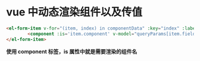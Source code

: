 # vue 中动态渲染组件以及传值
<!-- more -->

```html
<el-form-item v-for="(item, index) in componentData" :key="index" :label="item.label">
        <component :is='item.component' v-model="queryParams[item.field]" @keyup.enter.native="handleQuery"></component>
</el-form-item>
```

**使用 component 标签，is 属性中就是需要渲染的组件名**